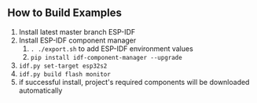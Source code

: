 
## How to Build Examples

1. Install latest master branch ESP-IDF 
2. Install ESP-IDF component manager
   1. `. ./export.sh` to add ESP-IDF environment values
   2. `pip install idf-component-manager --upgrade`
3. `idf.py set-target esp32s2`
4. `idf.py build flash monitor`
5. if successful install, project's required components will be downloaded automatically

